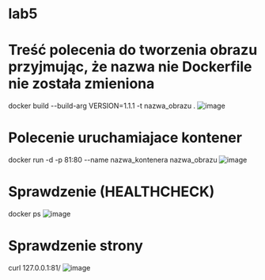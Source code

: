 # lab5

# Treść polecenia do tworzenia obrazu przyjmując, że nazwa nie Dockerfile nie została zmieniona
docker build --build-arg VERSION=1.1.1 -t nazwa_obrazu .
![image](https://user-images.githubusercontent.com/84729968/229314049-5ee32357-433b-4159-b4bf-a1110068c5db.png)


# Polecenie uruchamiajace kontener
docker run -d -p 81:80 --name nazwa_kontenera nazwa_obrazu
![image](https://user-images.githubusercontent.com/84729968/229314060-a0f3ad4d-3b63-4919-90b1-449e01307ab2.png)


# Sprawdzenie (HEALTHCHECK)
docker ps
![image](https://user-images.githubusercontent.com/84729968/229314064-a4e839b4-b8db-46ce-a180-1e47d6eddb62.png)


# Sprawdzenie strony
curl 127.0.0.1:81/
![image](https://user-images.githubusercontent.com/84729968/229314068-a2b2f088-3a5b-4b24-b98d-dd8ec6ccf2c1.png)
